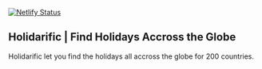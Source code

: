 [![Netlify Status](https://api.netlify.com/api/v1/badges/f6c94385-ec5b-424c-8aa7-470e4bc209bd/deploy-status)](https://app.netlify.com/sites/holidayfinder/deploys)

## Holidarific | Find Holidays Accross the Globe

Holidarific let you find the holidays all accross the globe for 200 countries.